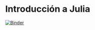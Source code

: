 # Introducción a Julia


[![Binder](https://mybinder.org/badge_logo.svg)](https://mybinder.org/v2/gh/jmejia8/julia101/main)
